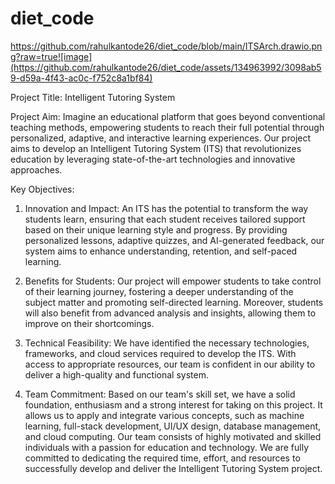 # diet_code

https://github.com/rahulkantode26/diet_code/blob/main/ITSArch.drawio.png?raw=true![image](https://github.com/rahulkantode26/diet_code/assets/134963992/3098ab59-d59a-4f43-ac0c-f752c8a1bf84)


Project Title:
Intelligent Tutoring System

Project Aim:
Imagine an educational platform that goes beyond conventional teaching methods, empowering students to reach their full potential through personalized, adaptive, and interactive learning experiences. Our project aims to develop an Intelligent Tutoring System (ITS) that revolutionizes education by leveraging state-of-the-art technologies and innovative approaches.

Key Objectives:

1. Innovation and Impact: An ITS has the potential to transform the way students learn, ensuring that each student receives tailored support based on their unique learning style and progress. By providing personalized lessons, adaptive quizzes, and AI-generated feedback, our system aims to enhance understanding, retention, and self-paced learning.

2. Benefits for Students: Our project will empower students to take control of their learning journey, fostering a deeper understanding of the subject matter and promoting self-directed learning. Moreover, students will also benefit from advanced analysis and insights, allowing them to improve on their shortcomings.

3. Technical Feasibility: We have identified the necessary technologies, frameworks, and cloud services required to develop the ITS. With access to appropriate resources, our team is confident in our ability to deliver a high-quality and functional system.

4. Team Commitment: Based on our team's skill set, we have a solid foundation, enthusiasm and a strong interest for taking on this project. It allows us to apply and integrate various concepts, such as machine learning, full-stack development, UI/UX design, database management, and cloud computing. Our team consists of highly motivated and skilled individuals with a passion for education and technology. We are fully committed to dedicating the required time, effort, and resources to successfully develop and deliver the Intelligent Tutoring System project.
